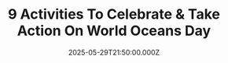 ---
title: "9 Activities To Celebrate & Take Action On World Oceans Day"
date: 2025-05-29T21:50:00.000Z
category: Human Kindness
externalLink: "https://www.goodgoodgood.co/articles/how-to-celebrate-world-oceans-day"
image: ""
excerpt: "June 8 is World Oceans Day! We’ve gathered a list of ideas to help you celebrate and protect the world’s oceans...…"
---